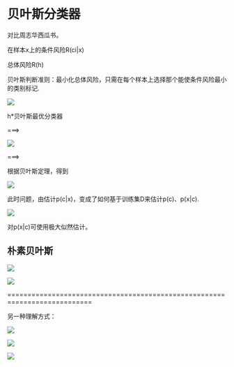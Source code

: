# 贝叶斯分类器

对比周志华西瓜书。

在样本x上的条件风险R(ci|x)

总体风险R(h)

贝叶斯判断准则：最小化总体风险，只需在每个样本上选择那个能使条件风险最小的类别标记.

![](https://i.imgur.com/fre7aEn.jpg)

h*贝叶斯最优分类器

===>

![](https://i.imgur.com/amiEPj6.jpg)

===>

根据贝叶斯定理，得到

![](https://i.imgur.com/UTroUvY.jpg)


此时问题，由估计p(c|x)，变成了如何基于训练集D来估计p(c)、p(x|c).

![](https://i.imgur.com/wPKsMww.jpg)

对p(x|c)可使用极大似然估计。

## 朴素贝叶斯

![](https://i.imgur.com/41gQw7N.jpg)

![](https://i.imgur.com/wBaEGb6.jpg)

===========================================================================

另一种理解方式：

![](https://i.imgur.com/krJ8Frf.png)

![](https://i.imgur.com/FfUO5mw.png)

![](https://i.imgur.com/5ZUbyQV.png)